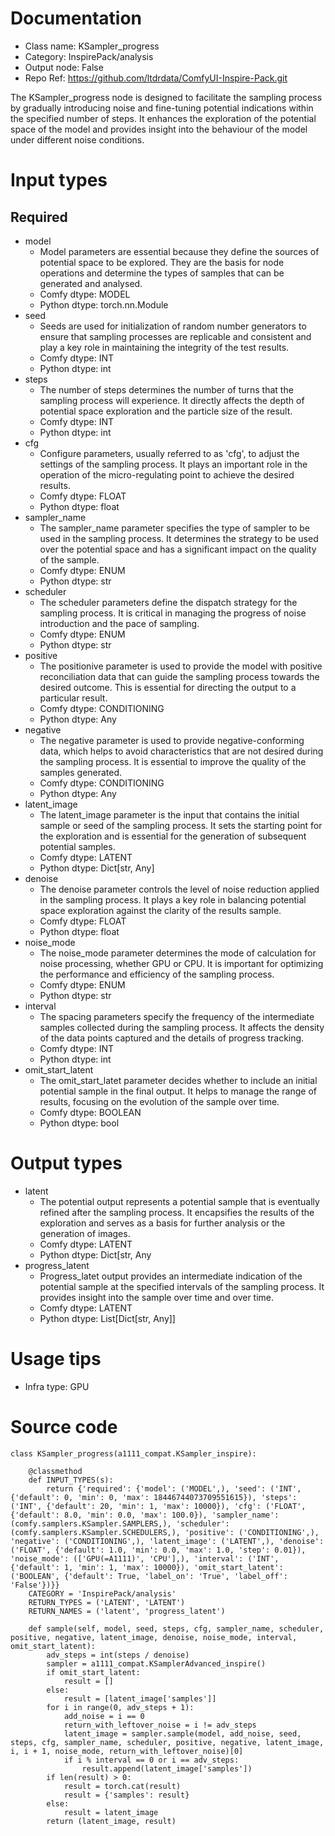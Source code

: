 # Documentation
- Class name: KSampler_progress
- Category: InspirePack/analysis
- Output node: False
- Repo Ref: https://github.com/ltdrdata/ComfyUI-Inspire-Pack.git

The KSampler_progress node is designed to facilitate the sampling process by gradually introducing noise and fine-tuning potential indications within the specified number of steps. It enhances the exploration of the potential space of the model and provides insight into the behaviour of the model under different noise conditions.

# Input types
## Required
- model
    - Model parameters are essential because they define the sources of potential space to be explored. They are the basis for node operations and determine the types of samples that can be generated and analysed.
    - Comfy dtype: MODEL
    - Python dtype: torch.nn.Module
- seed
    - Seeds are used for initialization of random number generators to ensure that sampling processes are replicable and consistent and play a key role in maintaining the integrity of the test results.
    - Comfy dtype: INT
    - Python dtype: int
- steps
    - The number of steps determines the number of turns that the sampling process will experience. It directly affects the depth of potential space exploration and the particle size of the result.
    - Comfy dtype: INT
    - Python dtype: int
- cfg
    - Configure parameters, usually referred to as 'cfg', to adjust the settings of the sampling process. It plays an important role in the operation of the micro-regulating point to achieve the desired results.
    - Comfy dtype: FLOAT
    - Python dtype: float
- sampler_name
    - The sampler_name parameter specifies the type of sampler to be used in the sampling process. It determines the strategy to be used over the potential space and has a significant impact on the quality of the sample.
    - Comfy dtype: ENUM
    - Python dtype: str
- scheduler
    - The scheduler parameters define the dispatch strategy for the sampling process. It is critical in managing the progress of noise introduction and the pace of sampling.
    - Comfy dtype: ENUM
    - Python dtype: str
- positive
    - The positionive parameter is used to provide the model with positive reconciliation data that can guide the sampling process towards the desired outcome. This is essential for directing the output to a particular result.
    - Comfy dtype: CONDITIONING
    - Python dtype: Any
- negative
    - The negative parameter is used to provide negative-conforming data, which helps to avoid characteristics that are not desired during the sampling process. It is essential to improve the quality of the samples generated.
    - Comfy dtype: CONDITIONING
    - Python dtype: Any
- latent_image
    - The latent_image parameter is the input that contains the initial sample or seed of the sampling process. It sets the starting point for the exploration and is essential for the generation of subsequent potential samples.
    - Comfy dtype: LATENT
    - Python dtype: Dict[str, Any]
- denoise
    - The denoise parameter controls the level of noise reduction applied in the sampling process. It plays a key role in balancing potential space exploration against the clarity of the results sample.
    - Comfy dtype: FLOAT
    - Python dtype: float
- noise_mode
    - The noise_mode parameter determines the mode of calculation for noise processing, whether GPU or CPU. It is important for optimizing the performance and efficiency of the sampling process.
    - Comfy dtype: ENUM
    - Python dtype: str
- interval
    - The spacing parameters specify the frequency of the intermediate samples collected during the sampling process. It affects the density of the data points captured and the details of progress tracking.
    - Comfy dtype: INT
    - Python dtype: int
- omit_start_latent
    - The omit_start_latet parameter decides whether to include an initial potential sample in the final output. It helps to manage the range of results, focusing on the evolution of the sample over time.
    - Comfy dtype: BOOLEAN
    - Python dtype: bool

# Output types
- latent
    - The potential output represents a potential sample that is eventually refined after the sampling process. It encapsifies the results of the exploration and serves as a basis for further analysis or the generation of images.
    - Comfy dtype: LATENT
    - Python dtype: Dict[str, Any
- progress_latent
    - Progress_latet output provides an intermediate indication of the potential sample at the specified intervals of the sampling process. It provides insight into the sample over time and over time.
    - Comfy dtype: LATENT
    - Python dtype: List[Dict[str, Any]]

# Usage tips
- Infra type: GPU

# Source code
```
class KSampler_progress(a1111_compat.KSampler_inspire):

    @classmethod
    def INPUT_TYPES(s):
        return {'required': {'model': ('MODEL',), 'seed': ('INT', {'default': 0, 'min': 0, 'max': 18446744073709551615}), 'steps': ('INT', {'default': 20, 'min': 1, 'max': 10000}), 'cfg': ('FLOAT', {'default': 8.0, 'min': 0.0, 'max': 100.0}), 'sampler_name': (comfy.samplers.KSampler.SAMPLERS,), 'scheduler': (comfy.samplers.KSampler.SCHEDULERS,), 'positive': ('CONDITIONING',), 'negative': ('CONDITIONING',), 'latent_image': ('LATENT',), 'denoise': ('FLOAT', {'default': 1.0, 'min': 0.0, 'max': 1.0, 'step': 0.01}), 'noise_mode': (['GPU(=A1111)', 'CPU'],), 'interval': ('INT', {'default': 1, 'min': 1, 'max': 10000}), 'omit_start_latent': ('BOOLEAN', {'default': True, 'label_on': 'True', 'label_off': 'False'})}}
    CATEGORY = 'InspirePack/analysis'
    RETURN_TYPES = ('LATENT', 'LATENT')
    RETURN_NAMES = ('latent', 'progress_latent')

    def sample(self, model, seed, steps, cfg, sampler_name, scheduler, positive, negative, latent_image, denoise, noise_mode, interval, omit_start_latent):
        adv_steps = int(steps / denoise)
        sampler = a1111_compat.KSamplerAdvanced_inspire()
        if omit_start_latent:
            result = []
        else:
            result = [latent_image['samples']]
        for i in range(0, adv_steps + 1):
            add_noise = i == 0
            return_with_leftover_noise = i != adv_steps
            latent_image = sampler.sample(model, add_noise, seed, steps, cfg, sampler_name, scheduler, positive, negative, latent_image, i, i + 1, noise_mode, return_with_leftover_noise)[0]
            if i % interval == 0 or i == adv_steps:
                result.append(latent_image['samples'])
        if len(result) > 0:
            result = torch.cat(result)
            result = {'samples': result}
        else:
            result = latent_image
        return (latent_image, result)
```